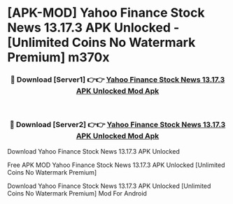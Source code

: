 # [APK-MOD] Yahoo Finance  Stock News 13.17.3 APK Unlocked - [Unlimited Coins No Watermark Premium] m370x



<div align="center">
<h3>🔴 Download [Server1] 👉👉 <a href="https://momento.my/?title=Yahoo_Finance__Stock_News_13.17.3_APK_Unlocked">Yahoo Finance  Stock News 13.17.3 APK Unlocked Mod Apk</a></h3><br>

<h3>🔴 Download [Server2] 👉👉 <a href="https://momento.my/?title=Yahoo_Finance__Stock_News_13.17.3_APK_Unlocked">Yahoo Finance  Stock News 13.17.3 APK Unlocked Mod Apk</a></h3>
</div>



Download Yahoo Finance  Stock News 13.17.3 APK Unlocked 

Free APK MOD Yahoo Finance  Stock News 13.17.3 APK Unlocked [Unlimited Coins No Watermark Premium]

Download Yahoo Finance  Stock News 13.17.3 APK Unlocked [Unlimited Coins No Watermark Premium] Mod For Android
